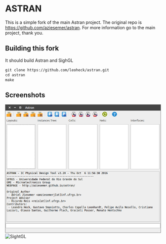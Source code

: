 
# ASTRAN

This is a simple fork of the main Astran project. The original repo is https://github.com/aziesemer/astran. For more information go to the main project, thank you.

## Building this fork

It should build Astran and SighGL

```
git clone https://github.com/leoheck/astran.git
cd astran
make
```

## Screenshots

![Astran](Astran/doc/astran.png)
![SightGL](astran/SightGL/doc/sightgl.png)

